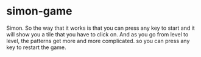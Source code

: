 # simon-game
Simon. So the way that it works is that you can press any key to start and it will show you a tile that  you have to click on.  And as you go from level to level, the patterns get more and more complicated. so you can press any key to restart the game.
